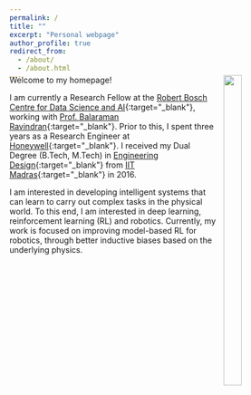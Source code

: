 ```yaml
---
permalink: /
title: ""
excerpt: "Personal webpage"
author_profile: true
redirect_from: 
  - /about/
  - /about.html
---
```

<p style="margin-top:-5%">
<!-- <img src="https://adi3e08.github.io/images/profile_picture.jpg" width="16%" height="24%" style="float:right"/> -->
<img src="https://adi3e08.github.io/images/adithya_image_zoom.jpg" width="25%" height="37.5%" style="float:right;padding: 0px 0px 20px 10px"/>
</p>
Welcome to my homepage!

I am currently a Research Fellow at the [Robert Bosch Centre for Data Science and AI](https://rbcdsai.iitm.ac.in/){:target="_blank"}, working with [Prof. Balaraman Ravindran](https://www.cse.iitm.ac.in/~ravi/){:target="_blank"}. Prior to this, I spent three years as a Research Engineer at [Honeywell](https://www.honeywell.com){:target="_blank"}. I received my Dual Degree (B.Tech, M.Tech) in [Engineering Design](https://ed.iitm.ac.in){:target="_blank"} from [IIT Madras](https://www.iitm.ac.in/){:target="_blank"} in 2016.

I am interested in developing intelligent systems that can learn to carry out complex tasks in the physical world. To this end, I am interested in deep learning, reinforcement learning (RL) and robotics. Currently, my work is focused on improving model-based RL for robotics, through better inductive biases based on the underlying physics.
